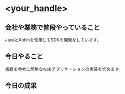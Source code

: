 # <your_handle>

## 会社や業務で普段やっていること

JavaとKotlinを使用してSDKの開発をしています。

## 今日やること

書籍を参考に簡単なwebアプリケーションの実装を進めます。

## 今日の成果
